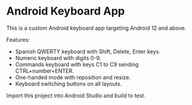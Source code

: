 # Android Keyboard App

This is a custom Android keyboard app targeting Android 12 and above.

Features:
- Spanish QWERTY keyboard with Shift, Delete, Enter keys.
- Numeric keyboard with digits 0-9.
- Commands keyboard with keys C1 to C9 sending CTRL+number+ENTER.
- One-handed mode with reposition and resize.
- Keyboard switching buttons on all layouts.

Import this project into Android Studio and build to test.
